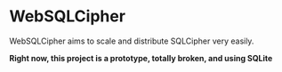 # WebSQLCipher

WebSQLCipher aims to scale and distribute SQLCipher very easily.

**Right now, this project is a prototype, totally broken, and using SQLite**
